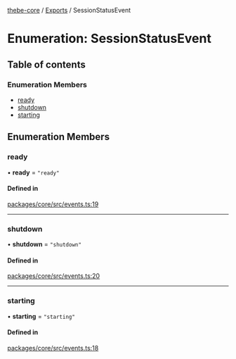 [thebe-core](../README.md) / [Exports](../modules.md) / SessionStatusEvent

# Enumeration: SessionStatusEvent

## Table of contents

### Enumeration Members

- [ready](SessionStatusEvent.md#ready)
- [shutdown](SessionStatusEvent.md#shutdown)
- [starting](SessionStatusEvent.md#starting)

## Enumeration Members

### ready

• **ready** = ``"ready"``

#### Defined in

[packages/core/src/events.ts:19](https://github.com/executablebooks/thebe/blob/280bb7d/packages/core/src/events.ts#L19)

___

### shutdown

• **shutdown** = ``"shutdown"``

#### Defined in

[packages/core/src/events.ts:20](https://github.com/executablebooks/thebe/blob/280bb7d/packages/core/src/events.ts#L20)

___

### starting

• **starting** = ``"starting"``

#### Defined in

[packages/core/src/events.ts:18](https://github.com/executablebooks/thebe/blob/280bb7d/packages/core/src/events.ts#L18)
